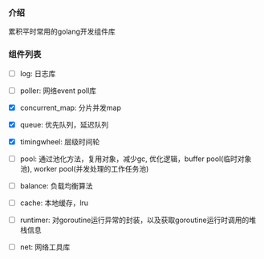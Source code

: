 ### 介绍
累积平时常用的golang开发组件库

### 组件列表

- [ ] log: 日志库

- [ ] poller:  网络event poll库

- [x] concurrent_map:  分片并发map

- [x] queue: 优先队列，延迟队列

- [x] timingwheel: 层级时间轮

- [ ] pool: 通过池化方法，复用对象，减少gc, 优化逻辑，buffer pool(临时对象池), worker pool(并发处理的工作任务池) 

- [ ] balance: 负载均衡算法

- [ ] cache: 本地缓存，lru

- [ ] runtimer: 对goroutine运行异常的封装，以及获取goroutine运行时调用的堆栈信息

- [ ] net: 网络工具库

  

